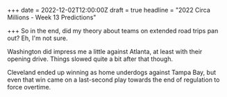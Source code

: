 +++
date = 2022-12-02T12:00:00Z
draft = true
headline = "2022 Circa Millions - Week 13 Predictions"

+++
So in the end, did my theory about teams on extended road trips pan out? Eh, I'm not sure.

Washington did impress me a little against Atlanta, at least with their opening drive. Things slowed quite a bit after that though.

Cleveland ended up winning as home underdogs against Tampa Bay, but even that win came on a last-second play towards the end of regulation to force overtime.